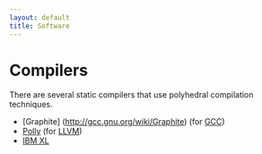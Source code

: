 ```yaml
---
layout: default
title: Software
---
```



Compilers
=========

There are several static compilers that use polyhedral compilation techniques.

 * [Graphite] (http://gcc.gnu.org/wiki/Graphite) (for [GCC](http://www.gcc.org))
 * [Polly](http://polly.llvm.org) (for [LLVM](http://www.llvm.org))
 * [IBM XL](http://www.ibm.com/software/awdtools/xlcpp/)

